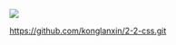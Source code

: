
![](https://s3.cn-north-1.amazonaws.com.cn/tws-upload/images/1551156137265-3ed722f8-accc-4b3c-97a6-19dad25b9c3f.png)

https://github.com/konglanxin/2-2-css.git